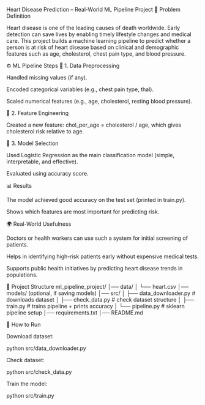 Heart Disease Prediction – Real-World ML Pipeline Project
📌 Problem Definition

Heart disease is one of the leading causes of death worldwide. Early detection can save lives by enabling timely lifestyle changes and medical care.
This project builds a machine learning pipeline to predict whether a person is at risk of heart disease based on clinical and demographic features such as age, cholesterol, chest pain type, and blood pressure.

⚙️ ML Pipeline Steps
🔹 1. Data Preprocessing

Handled missing values (if any).

Encoded categorical variables (e.g., chest pain type, thal).

Scaled numerical features (e.g., age, cholesterol, resting blood pressure).

🔹 2. Feature Engineering

Created a new feature: chol_per_age = cholesterol / age, which gives cholesterol risk relative to age.

🔹 3. Model Selection

Used Logistic Regression as the main classification model (simple, interpretable, and effective).

Evaluated using accuracy score.

📊 Results

The model achieved good accuracy on the test set (printed in train.py).

Shows which features are most important for predicting risk.

🌍 Real-World Usefulness

Doctors or health workers can use such a system for initial screening of patients.

Helps in identifying high-risk patients early without expensive medical tests.

Supports public health initiatives by predicting heart disease trends in populations.

📂 Project Structure
ml_pipeline_project/
│── data/
│   └── heart.csv
│── models/          (optional, if saving models)
│── src/
│   ├── data_downloader.py   # downloads dataset
│   ├── check_data.py        # check dataset structure
│   ├── train.py             # trains pipeline + prints accuracy
│   └── pipeline.py          # sklearn pipeline setup
│── requirements.txt
│── README.md

🚀 How to Run

Download dataset:

python src/data_downloader.py


Check dataset:

python src/check_data.py


Train the model:

python src/train.py